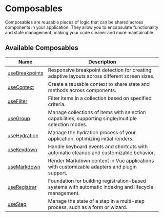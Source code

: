 # Composables

Composables are reusable pieces of logic that can be shared across components in your application. They allow you to encapsulate functionality and state management, making your code cleaner and more maintainable.

## Available Composables

| Name | Description |
| - | - |
| [useBreakpoints](/composables/use-breakpoints) | Responsive breakpoint detection for creating adaptive layouts across different screen sizes. |
| [useContext](/composables/use-context) | Create a reusable context to share state and methods across components. |
| [useFilter](/composables/use-filter) | Filter items in a collection based on specified criteria. |
| [useGroup](/composables/use-group) | Manage collections of items with selection capabilities, supporting single/multiple selection modes. |
| [useHydration](/composables/use-hydration) | Manage the hydration process of your application, optimizing initial renders. |
| [useKeydown](/composables/use-keyboard) | Handle keyboard events and shortcuts with automatic cleanup and customizable behavior. |
| [useMarkdown](/composables/use-markdown) | Render Markdown content in Vue applications with customizable adapters and plugin support. |
| [useRegistrar](/composables/use-registrar) | Foundation for building registration-based systems with automatic indexing and lifecycle management. |
| [useStep](/composables/use-step) | Manage the state of a step in a multi-step process, such as a form or wizard. |
